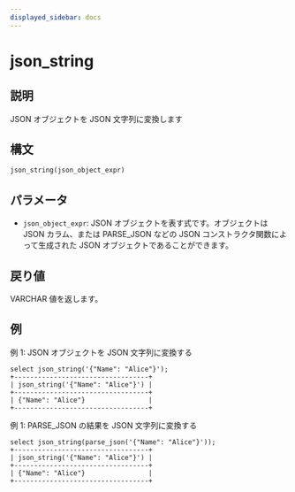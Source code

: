 ```yaml
---
displayed_sidebar: docs
---
```


# json_string

## 説明

JSON オブジェクトを JSON 文字列に変換します

## 構文

```SQL
json_string(json_object_expr)
```

## パラメータ

- `json_object_expr`: JSON オブジェクトを表す式です。オブジェクトは JSON カラム、または PARSE_JSON などの JSON コンストラクタ関数によって生成された JSON オブジェクトであることができます。

## 戻り値

VARCHAR 値を返します。

## 例

例 1: JSON オブジェクトを JSON 文字列に変換する

```Plain
select json_string('{"Name": "Alice"}');
+----------------------------------+
| json_string('{"Name": "Alice"}') |
+----------------------------------+
| {"Name": "Alice"}                |
+----------------------------------+
```

例 1: PARSE_JSON の結果を JSON 文字列に変換する

```Plain
select json_string(parse_json('{"Name": "Alice"}'));
+----------------------------------+
| json_string('{"Name": "Alice"}') |
+----------------------------------+
| {"Name": "Alice"}                |
+----------------------------------+
```

